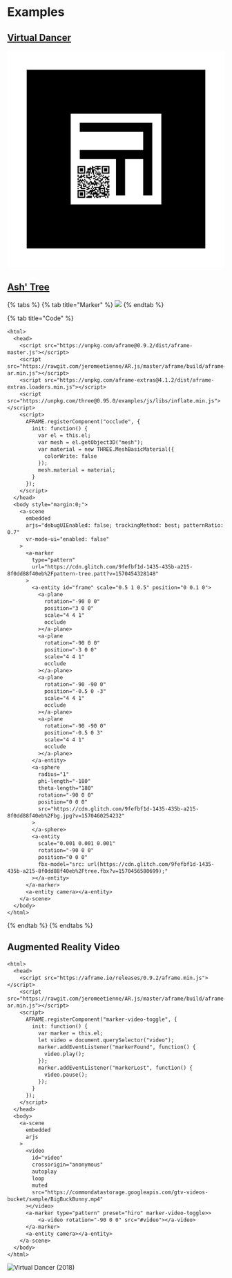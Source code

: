 # Examples

## [Virtual Dancer](https://jonasjohansson.github.io/virtualdancer/ar/)

![](../../../../.gitbook/assets/armarker%20%281%29.jpg)

## [Ash' Tree](https://aframe-ash-tree.glitch.me/)

{% tabs %}
{% tab title="Marker" %}
![](https://cdn.glitch.com/9fefbf1d-1435-435b-a215-8f0dd88f40eb%2Fpattern-tree.png?v=1570454328480)
{% endtab %}

{% tab title="Code" %}
```markup
<html>
  <head>
    <script src="https://unpkg.com/aframe@0.9.2/dist/aframe-master.js"></script>
    <script src="https://rawgit.com/jeromeetienne/AR.js/master/aframe/build/aframe-ar.min.js"></script>
    <script src="https://unpkg.com/aframe-extras@4.1.2/dist/aframe-extras.loaders.min.js"></script>
    <script src="https://unpkg.com/three@0.95.0/examples/js/libs/inflate.min.js"></script>
    <script>
      AFRAME.registerComponent("occlude", {
        init: function() {
          var el = this.el;
          var mesh = el.getObject3D("mesh");
          var material = new THREE.MeshBasicMaterial({
            colorWrite: false
          });
          mesh.material = material;
        }
      });
    </script>
  </head>
  <body style="margin:0;">
    <a-scene
      embedded
      arjs="debugUIEnabled: false; trackingMethod: best; patternRatio: 0.7"
      vr-mode-ui="enabled: false"
    >
      <a-marker
        type="pattern"
        url="https://cdn.glitch.com/9fefbf1d-1435-435b-a215-8f0dd88f40eb%2Fpattern-tree.patt?v=1570454328148"
      >
        <a-entity id="frame" scale="0.5 1 0.5" position="0 0.1 0">
          <a-plane
            rotation="-90 0 0"
            position="3 0 0"
            scale="4 4 1"
            occlude
          ></a-plane>
          <a-plane
            rotation="-90 0 0"
            position="-3 0 0"
            scale="4 4 1"
            occlude
          ></a-plane>
          <a-plane
            rotation="-90 -90 0"
            position="-0.5 0 -3"
            scale="4 4 1"
            occlude
          ></a-plane>
          <a-plane
            rotation="-90 -90 0"
            position="-0.5 0 3"
            scale="4 4 1"
            occlude
          ></a-plane>
        </a-entity>
        <a-sphere
          radius="1"
          phi-length="-180"
          theta-length="180"
          rotation="-90 0 0"
          position="0 0 0"
          src="https://cdn.glitch.com/9fefbf1d-1435-435b-a215-8f0dd88f40eb%2Fbg.jpg?v=1570460254232"
        >
        </a-sphere>
        <a-entity
          scale="0.001 0.001 0.001"
          rotation="-90 0 0"
          position="0 0 0"
          fbx-model="src: url(https://cdn.glitch.com/9fefbf1d-1435-435b-a215-8f0dd88f40eb%2Ftree.fbx?v=1570456580699);"
        ></a-entity>
      </a-marker>
      <a-entity camera></a-entity>
    </a-scene>
  </body>
</html>

```
{% endtab %}
{% endtabs %}

## Augmented Reality Video

```markup
<html>
  <head>
    <script src="https://aframe.io/releases/0.9.2/aframe.min.js"></script>
    <script src="https://rawgit.com/jeromeetienne/AR.js/master/aframe/build/aframe-ar.min.js"></script>
    <script>
      AFRAME.registerComponent("marker-video-toggle", {
        init: function() {
          var marker = this.el;
          let video = document.querySelector("video");
          marker.addEventListener("markerFound", function() {
            video.play();
          });
          marker.addEventListener("markerLost", function() {
            video.pause();
          });
        }
      });
    </script>
  </head>
  <body>
    <a-scene
      embedded
      arjs
    >
      <video
        id="video"
        crossorigin="anonymous"
        autoplay
        loop
        muted
        src="https://commondatastorage.googleapis.com/gtv-videos-bucket/sample/BigBuckBunny.mp4"
      ></video>
      <a-marker type="pattern" preset="hiro" marker-video-toggle>>
          <a-video rotation="-90 0 0" src="#video"></a-video>
      </a-marker>
      <a-entity camera></a-entity>
    </a-scene>
  </body>
</html>

```



![Virtual Dancer \(2018\)](https://lh6.googleusercontent.com/acLEkmbGahFpGv6_UYAU9EaVqyuDzalq-4awSSQBdtnBlDDwE_LFe1TsJjDAzEO6GDqIt9O-m8RbQTTI1BMuOj_L_2XpDFAKqxmZOXC2Ddim5tVj7wytiuu42GvGqSuuZ4ZPWg2R5Uk)



